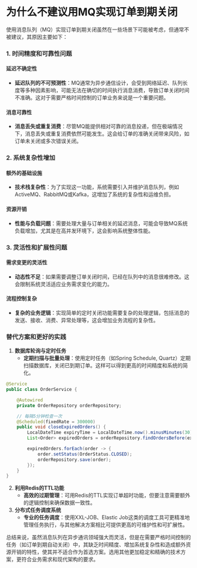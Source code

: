 # 为什么不建议用MQ实现订单到期关闭

<font style="color:rgba(0, 0, 0, 0.82);">使用消息队列（MQ）实现订单到期关闭虽然在一些场景下可能被考虑，但通常不被建议，其原因主要如下：</font>

### <font style="color:rgba(0, 0, 0, 0.82);">1. 时间精度和可靠性问题</font>
#### <font style="color:rgba(0, 0, 0, 0.82);">延迟不确定性</font>
+ **<font style="color:rgba(0, 0, 0, 0.82);">延迟队列的不可预测性</font>**<font style="color:rgba(0, 0, 0, 0.82);">：MQ通常为异步通信设计，会受到网络延迟、队列长度等多种因素影响，可能无法在确切的时间执行消息消费，导致订单关闭时间不准确。这对于需要严格时间控制的订单业务来说是一个重要问题。</font>

#### <font style="color:rgba(0, 0, 0, 0.82);">消息可靠性</font>
+ **<font style="color:rgba(0, 0, 0, 0.82);">消息丢失或重复消费</font>**<font style="color:rgba(0, 0, 0, 0.82);">：尽管MQ能提供相对可靠的消息投递，但在极端情况下，消息丢失或重复消费依然可能发生。这会给订单的准确关闭带来风险，如订单未关闭或多次错误关闭。</font>

### <font style="color:rgba(0, 0, 0, 0.82);">2. 系统复杂性增加</font>
#### <font style="color:rgba(0, 0, 0, 0.82);">额外的基础设施</font>
+ **<font style="color:rgba(0, 0, 0, 0.82);">技术栈复杂性</font>**<font style="color:rgba(0, 0, 0, 0.82);">：为了实现这一功能，系统需要引入并维护消息队列，例如ActiveMQ、RabbitMQ或Kafka，这增加了系统的复杂性和运维负担。</font>

#### <font style="color:rgba(0, 0, 0, 0.82);">资源开销</font>
+ **<font style="color:rgba(0, 0, 0, 0.82);">性能与负载问题</font>**<font style="color:rgba(0, 0, 0, 0.82);">：需要处理大量与订单相关的延迟消息，可能会导致MQ系统负载增加，尤其是在高并发环境下，这会影响系统整体性能。</font>

### <font style="color:rgba(0, 0, 0, 0.82);">3. 灵活性和扩展性问题</font>
#### <font style="color:rgba(0, 0, 0, 0.82);">需求变更的灵活性</font>
+ **<font style="color:rgba(0, 0, 0, 0.82);">动态性不足</font>**<font style="color:rgba(0, 0, 0, 0.82);">：如果需要调整订单关闭时间，已经在队列中的消息很难修改。这会限制系统灵活适应业务需求变化的能力。</font>

#### <font style="color:rgba(0, 0, 0, 0.82);">流程控制复杂</font>
+ **<font style="color:rgba(0, 0, 0, 0.82);">复杂的业务逻辑</font>**<font style="color:rgba(0, 0, 0, 0.82);">：实现简单的定时关闭功能需要复杂的处理逻辑，包括消息的发送、接收、消费、异常处理等，这会增加业务流程的复杂性。</font>

### <font style="color:rgba(0, 0, 0, 0.82);">替代方案和更好的实践</font>
1. **<font style="color:rgba(0, 0, 0, 0.82);">数据库轮询与定时任务</font>**
    - **<font style="color:rgba(0, 0, 0, 0.82);">定期扫描与批量处理</font>**<font style="color:rgba(0, 0, 0, 0.82);">：使用定时任务（如Spring Schedule, Quartz）定期扫描数据库，关闭已到期订单。这样可以得到更高的时间精度和系统的简化。</font>

```java
@Service  
public class OrderService {  

    @Autowired  
    private OrderRepository orderRepository;  

    // 每隔5分钟检查一次  
    @Scheduled(fixedRate = 300000)  
    public void closeExpiredOrders() {  
        LocalDateTime expiryTime = LocalDateTime.now().minusMinutes(30);  
        List<Order> expiredOrders = orderRepository.findOrdersBefore(expiryTime, OrderStatus.PENDING);  

        expiredOrders.forEach(order -> {  
            order.setStatus(OrderStatus.CLOSED);  
            orderRepository.save(order);  
        });  
    }  
}
```

2. **<font style="color:rgba(0, 0, 0, 0.82);">利用Redis的TTL功能</font>**
    - **<font style="color:rgba(0, 0, 0, 0.82);">高效的过期管理</font>**<font style="color:rgba(0, 0, 0, 0.82);">：可用Redis的TTL实现订单超时功能，但要注意需要额外的逻辑控制来确保数据一致性。</font>
3. **<font style="color:rgba(0, 0, 0, 0.82);">分布式任务调度系统</font>**
    - **<font style="color:rgba(0, 0, 0, 0.82);">专业的任务调度</font>**<font style="color:rgba(0, 0, 0, 0.82);">：使用XXL-JOB、Elastic Job这类的调度工具可更精准地管理任务执行，与其他解决方案相比可提供更高的可维护性和可扩展性。</font>

<font style="color:rgba(0, 0, 0, 0.82);">总结来说，虽然消息队列在异步通讯领域强大而灵活，但是在需要严格时间控制的任务（如订单到期自动关闭）中，其缺乏时间精度、增加系统复杂性和造成额外资源开销的特性，使其并不适合作为首选方案。选用其他更加稳定和精确的技术方案，更符合业务需求和现代架构的要求。</font>


